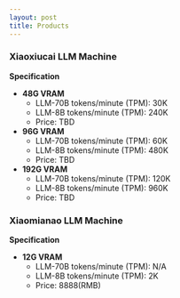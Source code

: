 ```yaml
---
layout: post
title: Products
---
```

### Xiaoxiucai LLM Machine

**Specification**

* **48G VRAM**
    + LLM-70B tokens/minute (TPM): 30K
    + LLM-8B tokens/minute (TPM): 240K
    + Price: TBD
* **96G VRAM**
    + LLM-70B tokens/minute (TPM): 60K
    + LLM-8B tokens/minute (TPM): 480K
    + Price: TBD
* **192G VRAM**
    + LLM-70B tokens/minute (TPM): 120K
    + LLM-8B tokens/minute (TPM): 960K
    + Price: TBD

### Xiaomianao LLM Machine

**Specification**

* **12G VRAM**
    + LLM-70B tokens/minute (TPM): N/A
    + LLM-8B tokens/minute (TPM): 2K
    + Price: 8888(RMB)
